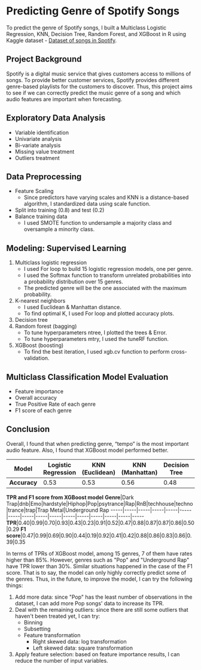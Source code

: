 # Predicting Genre of Spotify Songs
To predict the genre of Spotify songs, I built a Multiclass Logistic Regression, KNN, Decision Tree, Random Forest, and XGBoost in R using Kaggle dataset - [Dataset of songs in Spotify](https://www.kaggle.com/mrmorj/dataset-of-songs-in-spotify).
## Project Background
Spotify is a digital music service that gives customers access to millions of songs. To provide better customer services, Spotify provides different genre-based playlists for the customers to discover. Thus, this project aims to see if we can correctly predict the music genre of a song and which audio features are important when forecasting.
## Exploratory Data Analysis
   - Variable identification
   - Univariate analysis
   - Bi-variate analysis
   - Missing value treatment
   - Outliers treatment
## Data Preprocessing
   - Feature Scaling
     - Since predictors have varying scales and KNN is a distance-based algorithm, I standardized data using scale function.
   - Split into training (0.8) and test (0.2)
   - Balance training data
     - I used SMOTE function to undersample a majority class and oversample a minority class.
## Modeling: Supervised Learning
1. Multiclass logistic regression
   - I used For loop to build 15 logistic regression models, one per genre.
   - I used the Softmax function to transform unrelated probabilities into a probability distribution over 15 genres.
   - The predicted genre will be the one associated with the maximum probability.
2. K-nearest neighbors
   - I used Euclidean & Manhattan distance.
   - To find optimal K, I used For loop and plotted accuracy plots.
3. Decision tree
4. Random forest (bagging)
   - To tune hyperparameters ntree, I plotted the trees & Error.
   - To tune hyperparameters mtry, I used the tuneRF function.
5. XGBoost (boosting)
   - To find the best iteration, I used xgb.cv function to perform cross-validation.
## Multiclass Classification Model Evaluation
   - Feature importance
   - Overall accuracy
   - True Positive Rate of each genre
   - F1 score of each genre
## Conclusion
Overall, I found that when predicting genre, “tempo” is the most important audio feature. Also, I found that XGBoost model performed better.

**Model**|Logistic Regression|KNN (Euclidean)|KNN (Manhattan)|Decision Tree|Random Forest|XGBoosting
-----|-----|-----|-----|-----|-----|-----
**Accuracy**|0.53|0.53|0.56|0.48|0.65|0.66

<strong>TPR and F1 score from XGBoost model</strong>
**Genre**|Dark Trap|dnb|Emo|hardstyle|Hiphop|Pop|psytrance|Rap|RnB|techhouse|techno|trance|trap|Trap Metal|Underground Rap
-----|-----|-----|-----|-----|-----|-----|-----|-----|-----|-----|-----|-----|-----|-----|-----
**TPR**|0.40|0.99|0.70|0.93|0.43|0.23|0.91|0.52|0.47|0.88|0.87|0.87|0.86|0.50|0.29
**F1 score**|0.47|0.99|0.69|0.90|0.44|0.19|0.92|0.41|0.42|0.88|0.86|0.83|0.86|0.39|0.35

In terms of TPRs of XGBoost model, among 15 genres, 7 of them have rates higher than 85%. However, genres such as "Pop" and "Underground Rap" have TPR lower than 30%. Similar situations happened in the case of the F1 score. That is to say, the model can only highly correctly predict some of the genres. Thus, in the future, to improve the model, I can try the following things:
1. Add more data: since "Pop" has the least number of observations in the dataset, I can add more Pop songs' data to increase its TPR.
2. Deal with the remaining outliers: since there are still some outliers that haven't been treated yet, I can try:
   - Binning 
   - Subsetting
   - Feature transformation
     - Right skewed data: log transformation
     - Left skewed data: square transformation
4. Apply feature selection: based on feature importance results, I can reduce the number of input variables.
